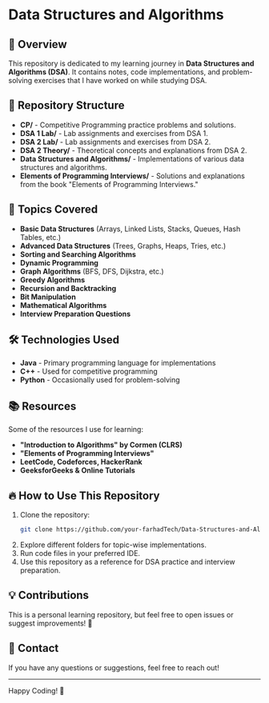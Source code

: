 # Data Structures and Algorithms

## 📌 Overview
This repository is dedicated to my learning journey in **Data Structures and Algorithms (DSA)**. It contains notes, code implementations, and problem-solving exercises that I have worked on while studying DSA.

## 📂 Repository Structure
- **CP/** - Competitive Programming practice problems and solutions.
- **DSA 1 Lab/** - Lab assignments and exercises from DSA 1.
- **DSA 2 Lab/** - Lab assignments and exercises from DSA 2.
- **DSA 2 Theory/** - Theoretical concepts and explanations from DSA 2.
- **Data Structures and Algorithms/** - Implementations of various data structures and algorithms.
- **Elements of Programming Interviews/** - Solutions and explanations from the book "Elements of Programming Interviews."

## 🚀 Topics Covered
- **Basic Data Structures** (Arrays, Linked Lists, Stacks, Queues, Hash Tables, etc.)
- **Advanced Data Structures** (Trees, Graphs, Heaps, Tries, etc.)
- **Sorting and Searching Algorithms**
- **Dynamic Programming**
- **Graph Algorithms** (BFS, DFS, Dijkstra, etc.)
- **Greedy Algorithms**
- **Recursion and Backtracking**
- **Bit Manipulation**
- **Mathematical Algorithms**
- **Interview Preparation Questions**

## 🛠 Technologies Used
- **Java** - Primary programming language for implementations
- **C++** - Used for competitive programming
- **Python** - Occasionally used for problem-solving

## 📚 Resources
Some of the resources I use for learning:
- **"Introduction to Algorithms" by Cormen (CLRS)**
- **"Elements of Programming Interviews"**
- **LeetCode, Codeforces, HackerRank**
- **GeeksforGeeks & Online Tutorials**

## 🔥 How to Use This Repository
1. Clone the repository:
   ```bash
   git clone https://github.com/your-farhadTech/Data-Structures-and-Algorithms.git
   ```
2. Explore different folders for topic-wise implementations.
3. Run code files in your preferred IDE.
4. Use this repository as a reference for DSA practice and interview preparation.

## 💡 Contributions
This is a personal learning repository, but feel free to open issues or suggest improvements! 🚀

## 📌 Contact
If you have any questions or suggestions, feel free to reach out!

---
Happy Coding! 🎯

